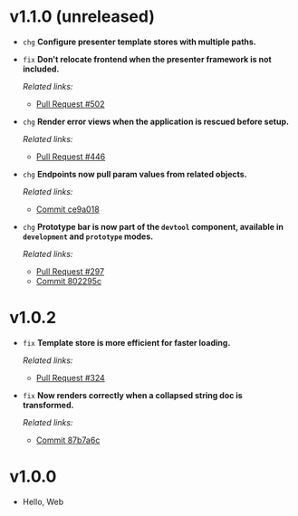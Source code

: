 # v1.1.0 (unreleased)

  * `chg` **Configure presenter template stores with multiple paths.**

  * `fix` **Don't relocate frontend when the presenter framework is not included.**

    *Related links:*
    - [Pull Request #502][pr-502]

  * `chg` **Render error views when the application is rescued before setup.**

    *Related links:*
    - [Pull Request #446][pr-446]

  * `chg` **Endpoints now pull param values from related objects.**

    *Related links:*
    - [Commit ce9a018][ce9a018]

  * `chg` **Prototype bar is now part of the `devtool` component, available in `development` and `prototype` modes.**

    *Related links:*
    - [Pull Request #297][pr-297]
    - [Commit 802295c][802295c]

[pr-502]: https://github.com/pakyow/pakyow/pull/502
[pr-446]: https://github.com/pakyow/pakyow/pull/446
[pr-297]: https://github.com/pakyow/pakyow/pull/297/commits
[ce9a018]: https://github.com/pakyow/pakyow/commit/ce9a0186b70f99aadb173fc37e1d9541ce9834da
[802295c]: https://github.com/pakyow/pakyow/commit/802295c0396383b96fadafd121192d41bb63457e

# v1.0.2

  * `fix` **Template store is more efficient for faster loading.**

    *Related links:*
    - [Pull Request #324][pr-324]

  * `fix` **Now renders correctly when a collapsed string doc is transformed.**

    *Related links:*
    - [Commit 87b7a6c][87b7a6c]

[pr-324]: https://github.com/pakyow/pakyow/pull/324/commits
[87b7a6c]: https://github.com/pakyow/pakyow/commit/87b7a6c06a9524703dc1667b6a010930b682f6d7

# v1.0.0

  * Hello, Web
